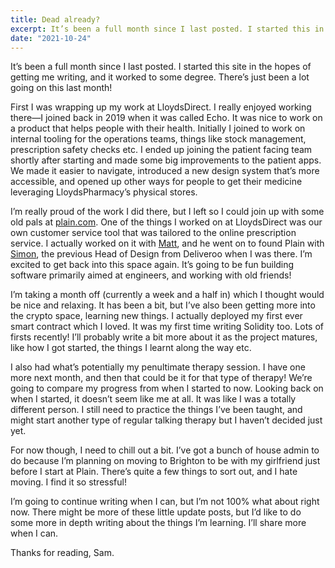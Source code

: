 ```yaml
---
title: Dead already?
excerpt: It’s been a full month since I last posted. I started this in the hopes of getting me writing, and it worked to some degree. There’s just been a lot going on this last month!
date: "2021-10-24"
---
```


It’s been a full month since I last posted. I started this site in the hopes of getting me writing, and it worked to some degree. There’s just been a lot going on this last month!

First I was wrapping up my work at LloydsDirect. I really enjoyed working there—I joined back in 2019 when it was called Echo. It was nice to work on a product that helps people with their health. Initially I joined to work on internal tooling for the operations teams, things like stock management, prescription safety checks etc. I ended up joining the patient facing team shortly after starting and made some big improvements to the patient apps. We made it easier to navigate, introduced a new design system that’s more accessible, and opened up other ways for people to get their medicine leveraging LloydsPharmacy’s physical stores.

I’m really proud of the work I did there, but I left so I could join up with some old pals at [plain.com](https://plain.com). One of the things I worked on at LloydsDirect was our own customer service tool that was tailored to the online prescription service. I actually worked on it with [Matt](https://twitter.com/mattvagni), and he went on to found Plain with [Simon](https://twitter.com/simonrohrbach), the previous Head of Design from Deliveroo when I was there. I’m excited to get back into this space again. It’s going to be fun building software primarily aimed at engineers, and working with old friends!

I’m taking a month off (currently a week and a half in) which I thought would be nice and relaxing. It has been a bit, but I’ve also been getting more into the crypto space, learning new things. I actually deployed my first ever smart contract which I loved. It was my first time writing Solidity too. Lots of firsts recently! I’ll probably write a bit more about it as the project matures, like how I got started, the things I learnt along the way etc.

I also had what’s potentially my penultimate therapy session. I have one more next month, and then that could be it for that type of therapy! We’re going to compare my progress from when I started to now. Looking back on when I started, it doesn’t seem like me at all. It was like I was a totally different person. I still need to practice the things I’ve been taught, and might start another type of regular talking therapy but I haven’t decided just yet.

For now though, I need to chill out a bit. I’ve got a bunch of house admin to do because I’m planning on moving to Brighton to be with my girlfriend just before I start at Plain. There’s quite a few things to sort out, and I hate moving. I find it so stressful!

I’m going to continue writing when I can, but I’m not 100% what about right now. There might be more of these little update posts, but I’d like to do some more in depth writing about the things I’m learning. I’ll share more when I can.

Thanks for reading, Sam.
